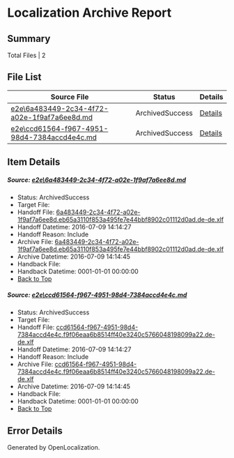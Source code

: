 # <a name='report-top'></a> Localization Archive Report

## Summary
 Total Files | 2

## File List
 Source File | Status | Details 
 ----------- | ------ | ------- 
 [e2e\6a483449-2c34-4f72-a02e-1f9af7a6ee8d.md](https://github.com/OpenLocalizationTestOrg/oltest/blob/dbb4a041f8dbfdb6f8b2aec13866b2b630a2681f/e2e/6a483449-2c34-4f72-a02e-1f9af7a6ee8d.md) | ArchivedSuccess | [Details](#ca49af260ea751b38887c8eaaac49c17b99ed0ea1)
 [e2e\ccd61564-f967-4951-98d4-7384accd4e4c.md](https://github.com/OpenLocalizationTestOrg/oltest/blob/dbb4a041f8dbfdb6f8b2aec13866b2b630a2681f/e2e/ccd61564-f967-4951-98d4-7384accd4e4c.md) | ArchivedSuccess | [Details](#da158384127126974e43a32e7405eaddd86239362)

## Item Details
##### <a name='ca49af260ea751b38887c8eaaac49c17b99ed0ea1'></a> Source: [e2e\6a483449-2c34-4f72-a02e-1f9af7a6ee8d.md](https://github.com/OpenLocalizationTestOrg/oltest/blob/dbb4a041f8dbfdb6f8b2aec13866b2b630a2681f/e2e/6a483449-2c34-4f72-a02e-1f9af7a6ee8d.md)
* Status: ArchivedSuccess
* Target File: 
* Handoff File: [6a483449-2c34-4f72-a02e-1f9af7a6ee8d.eb65a3110f853a495fe7e44bbf8902c01112d0ad.de-de.xlf](https://github.com/OpenLocalizationTestOrg/olhandoff-e2e/blob/1140275dad253e61cc87925d479c6aeb8aff06de/ol-handoff/OpenLocalizationTestOrg/oltest-dede-fly/ci/ht/6a483449-2c34-4f72-a02e-1f9af7a6ee8d.eb65a3110f853a495fe7e44bbf8902c01112d0ad.de-de.xlf)
* Handoff Datetime: 2016-07-09 14:14:27
* Handoff Reason: Include
* Archive File: [6a483449-2c34-4f72-a02e-1f9af7a6ee8d.eb65a3110f853a495fe7e44bbf8902c01112d0ad.de-de.xlf](https://github.com/OpenLocalizationTestOrg/olhandoff-e2e/blob/54ddb4b620a640f9c55b150bb15954e6b0ab6c0d/ol-archive/OpenLocalizationTestOrg/oltest-dede-fly/ci/ht/6a483449-2c34-4f72-a02e-1f9af7a6ee8d.eb65a3110f853a495fe7e44bbf8902c01112d0ad.de-de.xlf)
* Archive Datetime: 2016-07-09 14:14:45
* Handback File: 
* Handback Datetime: 0001-01-01 00:00:00
* [Back to Top](#report-top)

##### <a name='da158384127126974e43a32e7405eaddd86239362'></a> Source: [e2e\ccd61564-f967-4951-98d4-7384accd4e4c.md](https://github.com/OpenLocalizationTestOrg/oltest/blob/dbb4a041f8dbfdb6f8b2aec13866b2b630a2681f/e2e/ccd61564-f967-4951-98d4-7384accd4e4c.md)
* Status: ArchivedSuccess
* Target File: 
* Handoff File: [ccd61564-f967-4951-98d4-7384accd4e4c.f9f06eaa6b8514ff40e3240c5766048198099a22.de-de.xlf](https://github.com/OpenLocalizationTestOrg/olhandoff-e2e/blob/1140275dad253e61cc87925d479c6aeb8aff06de/ol-handoff/OpenLocalizationTestOrg/oltest-dede-fly/ci/ht/ccd61564-f967-4951-98d4-7384accd4e4c.f9f06eaa6b8514ff40e3240c5766048198099a22.de-de.xlf)
* Handoff Datetime: 2016-07-09 14:14:27
* Handoff Reason: Include
* Archive File: [ccd61564-f967-4951-98d4-7384accd4e4c.f9f06eaa6b8514ff40e3240c5766048198099a22.de-de.xlf](https://github.com/OpenLocalizationTestOrg/olhandoff-e2e/blob/54ddb4b620a640f9c55b150bb15954e6b0ab6c0d/ol-archive/OpenLocalizationTestOrg/oltest-dede-fly/ci/ht/ccd61564-f967-4951-98d4-7384accd4e4c.f9f06eaa6b8514ff40e3240c5766048198099a22.de-de.xlf)
* Archive Datetime: 2016-07-09 14:14:45
* Handback File: 
* Handback Datetime: 0001-01-01 00:00:00
* [Back to Top](#report-top)


## Error Details

Generated by OpenLocalization.
